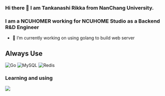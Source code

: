 ### Hi there 👋 I am Tankanashi Rikka from NanChang University.
### I am a NCUHOMER working for NCUHOME Studio as a Backend R&D Engineer
- 🔭 I’m currently working on using golang to build web server
## Always Use
![Go](https://img.shields.io/badge/go-%2300ADD8.svg?style=for-the-badge&logo=go&logoColor=white)
![MySQL](https://img.shields.io/badge/mysql-%2300f.svg?style=for-the-badge&logo=mysql&logoColor=white)
![Redis](https://img.shields.io/badge/redis-%23DD0031.svg?style=for-the-badge&logo=redis&logoColor=white)
### Learning and using
<div><p align="">
  <img src="https://skillicons.dev/icons?i=go,cpp,java,git,docker,mysql,redis,python,js,react,flutter,spring-boot,java&theme=dark" />
</p></div>  
<!--
**TakanashiRikka-Na/TakanashiRikka-Na** is a ✨ _special_ ✨ repository because its `README.md` (this file) appears on your GitHub profile.

Here are some ideas to get you started:

- 🔭 I’m currently working on ...
- 🌱 I’m currently learning ...
- 👯 I’m looking to collaborate on ...
- 🤔 I’m looking for help with ...
- 💬 Ask me about ...
- 📫 How to reach me: ...
- 😄 Pronouns: ...
- ⚡ Fun fact: ...
-->
